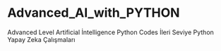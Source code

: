 # Advanced_AI_with_PYTHON
Advanced Level Artificial İntelligence Python Codes
İleri Seviye Python Yapay Zeka Çalışmaları
